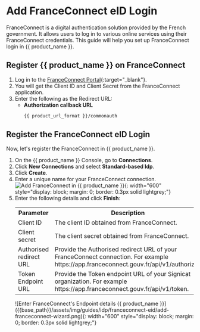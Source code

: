 # Add FranceConnect eID Login

FranceConnect is a digital authentication solution provided by the French government. It allows users to log in to various online services using their FranceConnect credentials. This guide will help you set up FranceConnect login in {{ product_name }}.

## Register {{ product_name }} on FranceConnect
1. Log in to the [FranceConnect Portal](https://partenaires.franceconnect.gouv.fr/login){:target="_blank"}. 
2. You will get the Client ID and Client Secret from the FranceConnect application.
3. Enter the following as the Redirect URL:
   - **Authorization callback URL**
      ```bash
      {{ product_url_format }}/commonauth
      ```

## Register the FranceConnect eID Login

Now, let's register the FranceConnect in {{ product_name }}.

1. On the {{ product_name }} Console, go to **Connections**.
2. Click **New Connections** and select **Standard-based Idp**.
3. Click **Create**.
4. Enter a  unique name for your FranceConnect connection.
   ![Add FranceConnect in {{ product_name }}]({{base_path}}/assets/img/guides/idp/franceconnect-eid/add-franceconnect-eid.png){: width="600" style="display: block; margin: 0; border: 0.3px solid lightgrey;"}
3. Enter the following details and click **Finish**:
    <table>
      <tr>
        <th>Parameter</th>
        <th>Description</th>
      </tr>
      <tr>
          <td>Client ID</td>
          <td>The client ID obtained from FranceConnect.</td>
      </tr>
      <tr>
          <td>Client secret</td>
          <td>The client secret obtained from FranceConnect.</td>
      </tr>
       <td>Authorised redirect URL</td>
          <td>Provide the Authorised redirect URL of your FranceConnect connection. For example https://app.franceconnect.gouv.fr/api/v1/authorize..</td>
      </tr>
      <tr>
          <td>Token Endpoint URL</td>
          <td>Provide the Token endpoint URL of your Signicat organization. For example https://app.franceconnect.gouv.fr/api/v1/token.</td>
      </tr>
    </table>
   ![Enter FranceConnect's Endpoint details {{ product_name }}]({{base_path}}/assets/img/guides/idp/franceconnect-eid/add-franceconnect-wizard.png){: width="600" style="display: block; margin: 0; border: 0.3px solid lightgrey;"}

